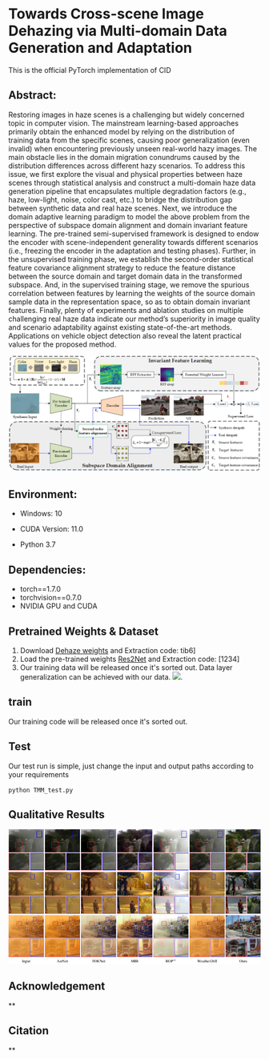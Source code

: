  
# Towards Cross-scene Image Dehazing via Multi-domain Data Generation and Adaptation

This is the official PyTorch implementation of CID
## Abstract:
Restoring images in haze scenes is a challenging
but widely concerned topic in computer vision. The mainstream learning-based approaches primarily obtain the enhanced model by relying on the distribution of training data from the specific scenes, causing poor generalization (even invalid) when
encountering previously unseen real-world hazy images. The
main obstacle lies in the domain migration conundrums caused
by the distribution differences across different hazy scenarios.
To address this issue, we first explore the visual and physical
properties between haze scenes through statistical analysis and
construct a multi-domain haze data generation pipeline that
encapsulates multiple degradation factors (e.g., haze, low-light,
noise, color cast, etc.) to bridge the distribution gap between synthetic data and real haze scenes. Next, we introduce the domain
adaptive learning paradigm to model the above problem from the
perspective of subspace domain alignment and domain invariant
feature learning. The pre-trained semi-supervised framework is
designed to endow the encoder with scene-independent generality
towards different scenarios (i.e., freezing the encoder in the
adaptation and testing phases). Further, in the unsupervised
training phase, we establish the second-order statistical feature
covariance alignment strategy to reduce the feature distance
between the source domain and target domain data in the
transformed subspace. And, in the supervised training stage, we
remove the spurious correlation between features by learning the
weights of the source domain sample data in the representation
space, so as to obtain domain invariant features. Finally, plenty
of experiments and ablation studies on multiple challenging real
haze data indicate our method’s superiority in image quality and
scenario adaptability against existing state-of-the-art methods.
Applications on vehicle object detection also reveal the latent
practical values for the proposed method.

![](Fig/1.png)
## Environment:

- Windows: 10

- CUDA Version: 11.0 
- Python 3.7

## Dependencies:

- torch==1.7.0
- torchvision==0.7.0
- NVIDIA GPU and CUDA

## Pretrained Weights & Dataset

1. Download [Dehaze weights](https://pan.baidu.com/s/1N5DuuqQEyAUtk8Ec6tLCpw?pwd=tib6) and Extraction code: tib6]
2. Load the pre-trained weights [Res2Net](https://pan.baidu.com/s/14JAHqX0xvFTpGXAqVBqMCQ) and Extraction code: [1234]
3. Our training data will be released once it's sorted out. Data layer generalization can be achieved with our data.
![](USfigure/6.png). 

## train
Our training code will be released once it's sorted out.

 

## Test

Our test run is simple, just change the input and output paths according to your requirements

```
python TMM_test.py
```

## Qualitative Results
![](Fig/2.png)
 
 

## Acknowledgement

**

 
## Citation

**



 
